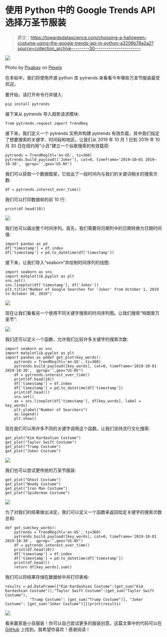 # 使用 Python 中的 Google Trends API 选择万圣节服装

> 原文：<https://towardsdatascience.com/choosing-a-halloween-costume-using-the-google-trends-api-in-python-a3206b78a2a2?source=collection_archive---------30----------------------->

![](img/51f25c5a8861a55149d96a71ad6763fe.png)

Photo by [Pixabay](https://www.pexels.com/@pixabay) on [Pexels](https://www.pexels.com/photo/light-landscape-sky-sunset-35888/)

在本帖中，我们将使用开源 python 库 pytrends 来看看今年哪些万圣节服装最受欢迎。

要开始，请打开命令行并键入:

```
pip install pytrends
```

接下来从 pytrends 导入趋势请求模块:

```
from pytrends.request import TrendReq
```

接下来，我们定义一个 pytrends 实例并构建 pytrends 有效负载，其中我们指定了想要搜索的关键字、时间段和地区。让我们从 2019 年 10 月 1 日到 2019 年 10 月 30 日在纽约用“小丑”建立一个谷歌搜索的有效载荷:

```
pytrends = TrendReq(hl='en-US', tz=360)
pytrends.build_payload(['Joker'], cat=0, timeframe='2019–10–01 2019–10-30',  gprop='',geo='US-NY')
```

我们可以获取一个数据框架，它给出了一段时间内与我们的关键词相关的搜索次数:

```
df = pytrends.interest_over_time()
```

我们可以打印数据帧的前 10 行:

```
print(df.head(10))
```

![](img/6c395aeeb5319fc80b6d359f9ec736a7.png)

我们也可以画出整个时间序列。首先，我们需要将日期列中的日期转换为日期时间值:

```
import pandas as pd 
df['timestamp'] = df.index
df['timestamp'] = pd.to_datetime(df['timestamp'])
```

接下来，让我们导入“seaborn”并绘制时间序列的线图:

```
import seaborn as sns
import matplotlib.pyplot as plt
sns.set()
sns.lineplot(df['timestamp'], df['Joker'])
plt.title("Number of Google Searches for 'Joker' from October 1, 2019 to October 30, 2019")
```

![](img/124ce3c26e52433eca07258da751a616.png)

现在让我们看看另一个使用不同关键字搜索的时间序列图。让我们搜索“特朗普万圣节”:

![](img/2b43c07378bed086f5080c5c3ba1600c.png)

我们还可以定义一个函数，允许我们比较许多关键字的搜索次数:

```
import seaborn as sns
import matplotlib.pyplot as plt
import pandas as pddef get_plot(key_words):
    pytrends = TrendReq(hl='en-US', tz=360)
    pytrends.build_payload([key_words], cat=0, timeframe='2019-10-01 2019-10-30',  gprop='',geo="US-NY")    
    df = pytrends.interest_over_time()  
    print(df.head(10))
    df['timestamp'] = df.index
    df['timestamp'] = pd.to_datetime(df['timestamp'])
    print(df.head())
    sns.set()
    ax = sns.lineplot(df['timestamp'], df[key_words], label = key_words)
    plt.ylabel("Number of Searchers")
    ax.legend()
    plt.show()
```

现在我们可以用许多不同的关键字调用这个函数。让我们坚持流行文化搜索:

```
get_plot("Kim Kardashian Costume")
get_plot("Taylor Swift Costume")
get_plot("Trump Costume")
get_plot("Joker Costume")
```

![](img/2725811e7a85a455ba3d5ae0d4da3536.png)

我们也可以尝试更传统的万圣节服装:

```
get_plot("Ghost Costume")
get_plot("Woody Costume")
get_plot("Iron Man Costume")
get_plot("Spiderman Costume")
```

![](img/2f77cf33fb81bb2c1a606943c97a2e14.png)

为了对我们的结果做出决定，我们可以定义一个函数来返回给定关键字的搜索次数总和:

```
def get_sum(key_words):
    pytrends = TrendReq(hl='en-US', tz=360)
    pytrends.build_payload([key_words], cat=0, timeframe='2019-10-01 2019-10-30',  gprop='',geo="US-NY")    
    df = pytrends.interest_over_time()  
    print(df.head(10))
    df['timestamp'] = df.index
    df['timestamp'] = pd.to_datetime(df['timestamp'])
    print(df.head())
    return df[key_words].sum()
```

我们可以将结果存储在数据帧中并打印表格:

```
results = pd.DataFrame({"Kim Kardashian Costume":[get_sum("Kim Kardashian Costume")],"Taylor Swift Costume":[get_sum("Taylor Swift Costume"),
           "Trump Costume": [get_sum("Trump Costume")], "Joker Costume": [get_sum("Joker Costume")]})print(results)
```

![](img/e60e947248fa563dbc39549f888b7152.png)

看来赢家是小丑服装！你可以自己尝试更多的服装创意。这篇文章中的代码可以在 [GitHub](https://github.com/spierre91/medium_code) 上找到。我希望你喜欢！感谢阅读！